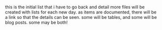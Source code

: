 this is the initial list that i have to go back and detail
more files will be created with lists for each new day. 
as items are documented, there will be a link so that the details can be seen. some will be tables, and some will be blog posts. some may be both!
